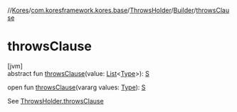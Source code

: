 //[Kores](../../../../index.md)/[com.koresframework.kores.base](../../index.md)/[ThrowsHolder](../index.md)/[Builder](index.md)/[throwsClause](throws-clause.md)

# throwsClause

[jvm]\
abstract fun [throwsClause](throws-clause.md)(value: [List](https://kotlinlang.org/api/latest/jvm/stdlib/kotlin.collections/-list/index.html)<[Type](https://docs.oracle.com/javase/8/docs/api/java/lang/reflect/Type.html)>): [S](index.md)

open fun [throwsClause](throws-clause.md)(vararg values: [Type](https://docs.oracle.com/javase/8/docs/api/java/lang/reflect/Type.html)): [S](index.md)

See [ThrowsHolder.throwsClause](../throws-clause.md)
